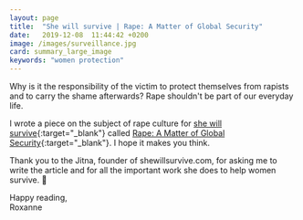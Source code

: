```yaml
---
layout: page
title:  "She will survive | Rape: A Matter of Global Security"
date:   2019-12-08  11:44:42 +0200
image: /images/surveillance.jpg
card: summary_large_image
keywords: "women protection"
---
```

Why is it the responsibility of the victim to protect themselves from rapists and to carry the shame afterwards? Rape shouldn't be part of our everyday life.

I wrote a piece on the subject of rape culture for [she will survive](https://shewillsurvive.com/){:target="_blank"} called [Rape: A Matter of Global Security](https://shewillsurvive.com/2019/12/06/rape-a-matter-of-global-security/){:target="_blank"}. I hope it makes you think. 

Thank you to the Jitna, founder of shewillsurvive.com, for asking me to write the article and for all the important work she does to help women survive. 💙

Happy reading,<br/>
Roxanne
